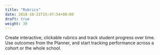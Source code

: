 ```yaml
---
title: "Rubrics"
date: 2018-10-21T15:47:54+08:00
draft: true
weight: 30
---
```


Create interactive, clickable rubrics and track student progress over time. Use outcomes from the Planner, and start tracking performance across a cohort or the whole school.
